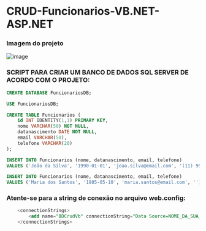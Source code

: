 # CRUD-Funcionarios-VB.NET-ASP.NET

### Imagem do projeto

![image](https://user-images.githubusercontent.com/39166422/235807298-cd9db46b-b54d-429a-8e97-7034b841d167.png)


### SCRIPT PARA CRIAR UM BANCO DE DADOS SQL SERVER DE ACORDO COM O PROJETO:

```sql
CREATE DATABASE FuncionariosDB;

USE FuncionariosDB;

CREATE TABLE Funcionarios (
    id INT IDENTITY(1,1) PRIMARY KEY,
    nome VARCHAR(50) NOT NULL,
    datanascimento DATE NOT NULL,
    email VARCHAR(50),
    telefone VARCHAR(20)
);

INSERT INTO Funcionarios (nome, datanascimento, email, telefone) 
VALUES ('João da Silva', '1990-01-01', 'joao.silva@email.com', '(11) 9999-9999');

INSERT INTO Funcionarios (nome, datanascimento, email, telefone) 
VALUES ('Maria dos Santos', '1985-05-10', 'maria.santos@email.com', '');


```
### Atente-se para a string de conexão no arquivo web.config:
```sql
	<connectionStrings>
		<add name="BDCrudVb" connectionString="Data Source=NOME_DA_SUA_INSTANCIA;Initial Catalog=FuncionariosDB;Integrated Security=True"/>
	</connectionStrings>
